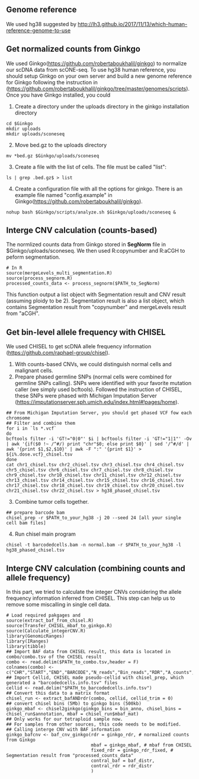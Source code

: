 ## Genome reference
We used hg38 suggested by http://lh3.github.io/2017/11/13/which-human-reference-genome-to-use
## Get normalized counts from Ginkgo
We used Ginkgo(https://github.com/robertaboukhalil/ginkgo) to normalize our scDNA data from scONE-seq. To use hg38 human reference, you should setup Ginkgo on your own server and build a new genome reference for Ginkgo following the instruction in (https://github.com/robertaboukhalil/ginkgo/tree/master/genomes/scripts).
Once you have Ginkgo installed, you could 
1. Create a directory under the uploads directory in the ginkgo installation directory
```
cd $Ginkgo
mkdir uploads
mkdir uploads/sconeseq
```
2. Move bed.gz to the uploads directory
```
mv *bed.gz $Ginkgo/uploads/sconeseq
```
3. Create a file with the list of cells. The file must be called "list":
```
ls | grep .bed.gz$ > list
```
4. Create a configuration file with all the options for ginkgo. There is an example file named "config.example" in Ginkgo(https://github.com/robertaboukhalil/ginkgo).
```
nohup bash $Ginkgo/scripts/analyze.sh $Ginkgo/uploads/sconeseq &
```
## Interge CNV calculation (counts-based)
The normlized counts data from Ginkgo stored in **SegNorm** file in $Ginkgo/uploads/sconeseq. We then used R:copynumber and R:aCGH to peform segmentation.
```
# In R
source(mergeLevels_multi_segmentation.R)
source(process_segnorm.R)
processed_counts_data <- process_segnorm($PATH_to_SegNorm)
```
This function output a list object with Segmentation result and CNV result (assuming ploidy to be 2).
Segmentation result is also a list object, which contains Segmentation result from "copynumber" and mergeLevels result from "aCGH".
## Get bin-level allele frequency with CHISEL
We used CHISEL to get scDNA allele frequency information (https://github.com/raphael-group/chisel). 
1. With counts-based CNVs, we could distinguish normal cells and malignant cells.
2. Prepare phased germline SNPs (normal cells were combined for germline SNPs calling). SNPs were identified with your favorite mutation caller (we simply used bcftools). Followed the instruction of CHISEL, these SNPs were phased with Michigan Imputation Server (https://imputationserver.sph.umich.edu/index.html#!pages/home).
```
## From Michigan Imputation Server, you should get phased VCF fow each chromsome
## Filter and combine them
for i in `ls *.vcf`
do
bcftools filter -i 'GT!="0|0"' $i | bcftools filter -i 'GT!="1|1"' -Ov | awk '{if($0 !~ /^#/) print "chr"$0; else print $0}' | sed '/^#/d' | awk '{print $1,$2,$10}' | awk -F ":" '{print $1}' > ${i%.dose.vcf}_chisel.tsv
done
cat chr1_chisel.tsv chr2_chisel.tsv chr3_chisel.tsv chr4_chisel.tsv chr5_chisel.tsv chr6_chisel.tsv chr7_chisel.tsv chr8_chisel.tsv chr9_chisel.tsv chr10_chisel.tsv chr11_chisel.tsv chr12_chisel.tsv chr13_chisel.tsv chr14_chisel.tsv chr15_chisel.tsv chr16_chisel.tsv chr17_chisel.tsv chr18_chisel.tsv chr19_chisel.tsv chr20_chisel.tsv chr21_chisel.tsv chr22_chisel.tsv > hg38_phased_chisel.tsv
```
3. Combine tumor cells together.
```
## prepare barcode bam
chisel_prep -r $PATH_to_your_hg38 -j 20 --seed 24 [all your single cell bam files]
```
4. Run chisel main program
```
chisel -t barcodedcells.bam -n normal.bam -r $PATH_to_your_hg38 -l hg38_phased_chisel.tsv
```
## Interge CNV calculation (combining counts and allele frequency)
In this part, we tried to calculate the integer CNVs considering the allele frequency information inferred from CHISEL. This step can help us to remove some miscalling in single cell data.
```
# Load required pakgages and 
source(extract_baf_from_chisel.R)
source(Transfer_CHISEL_mbaf_to_ginkgo.R)
source(Calculate_integerCNV.R)
library(GenomicRanges)
library(IRanges)
library(tibble)
## Import BAF data from CHISEL result, this data is located in combo/combo.tsv of the CHISEL result
combo <- read.delim($PATH_to_combo.tsv,header = F)
colnames(combo) <- c("CHR","START","END","BARCODE","N_reads","Bin_reads","RDR","A_counts","B_Counts","BAF")
## Import Cellid, CHISEL made pseudo-cellid with chisel_prep, which generated a "barcodedcells.info.tsv" files
cellid <- read.delim("$PATH_to_barcodedcells.info.tsv")
## Convert this data to a matrix format
chisel_run <- extract_bafANDrdr(combo, cellid, cellid_trim = 0)
## convert chisel bins (5Mb) to ginkgo bins (500kb)
ginkgo_mbaf <- chisel2ginkgo(ginkgo_bins = bin_anno, chisel_bins = chisel_run$annotation, mbaf = chisel_run$mbaf_mat)
## Only works for our tetraploid sample now.
## For samples from other sources, this code needs to be modified.
## Calling interge CNV with BAF information
ginkgo_bafcnv <- baf_cnv_ginkgo(rdr = ginkgo_rdr, # normalized counts from Ginkgo
                                mbaf = ginkgo_mbaf, # mbaf from CHISEL
                                fixed_rdr = ginkgo_rdr_fixed, # Segmentation result from "processed_counts_data"
                                contral_baf = baf_distr,
                                contral_rdr = rdr_distr
                                )
```
